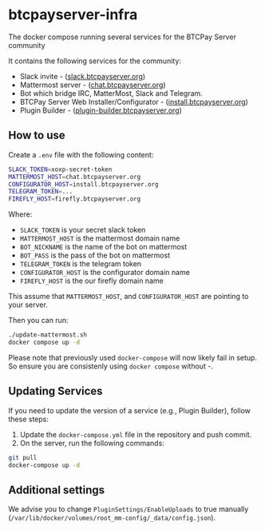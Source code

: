 # btcpayserver-infra
The docker compose running several services for the BTCPay Server community

It contains the following services for the community:

* Slack invite - ([slack.btcpayserver.org](https://slack.btcpayserver.org))
* Mattermost server - ([chat.btcpayserver.org](https://chat.btcpayserver.org))
* Bot which bridge IRC, MatterMost, Slack and Telegram.
* BTCPay Server Web Installer/Configurator - ([install.btcpayserver.org](https://install.btcpayserver.org))
* Plugin Builder - ([plugin-builder.btcpayserver.org](https://plugin-builder.btcpayserver.org))

## How to use

Create a `.env` file with the following content:

```bash
SLACK_TOKEN=xoxp-secret-token
MATTERMOST_HOST=chat.btcpayserver.org
CONFIGURATOR_HOST=install.btcpayserver.org
TELEGRAM_TOKEN=...
FIREFLY_HOST=firefly.btcpayserver.org
```
Where: 
* `SLACK_TOKEN` is your secret slack token
* `MATTERMOST_HOST` is the mattermost domain name
* `BOT_NICKNAME` is the name of the bot on mattermost
* `BOT_PASS` is the pass of the bot on mattermost
* `TELEGRAM_TOKEN` is the telegram token
* `CONFIGURATOR_HOST` is the configurator domain name
* `FIREFLY_HOST` is the our firefly domain name

This assume that `MATTERMOST_HOST`, and `CONFIGURATOR_HOST` are pointing to your server.

Then you can run:

```bash
./update-mattermost.sh
docker compose up -d
```

Please note that previously used `docker-compose` will now likely fail in setup. So ensure you are consistenly using `docker compose` without -.

## Updating Services

If you need to update the version of a service (e.g., Plugin Builder), follow these steps:

1. Update the `docker-compose.yml` file in the repository and push commit.
2. On the server, run the following commands:

```bash
git pull
docker-compose up -d
```

## Additional settings

We advise you to change `PluginSettings/EnableUploads` to true manually (`/var/lib/docker/volumes/root_mm-config/_data/config.json`).

